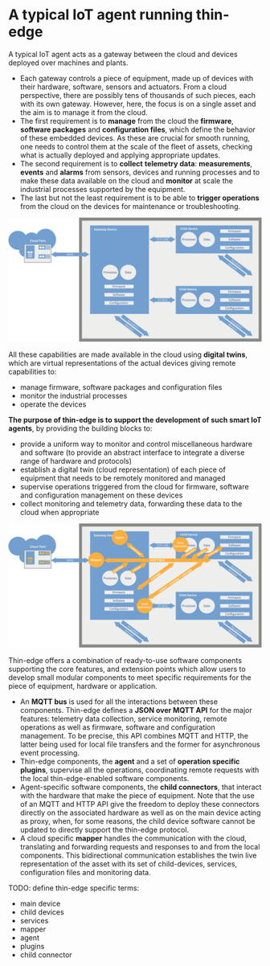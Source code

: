 # A typical IoT agent running thin-edge

A typical IoT agent acts as a gateway between the cloud and devices deployed over machines and plants.

- Each gateway controls a piece of equipment, made up of devices with their hardware, software, sensors and actuators.
  From a cloud perspective, there are possibly tens of thousands of such pieces, each with its own gateway.
  However, here, the focus is on a single asset and the aim is to manage it from the cloud.
- The first requirement is to __manage__ from the cloud the __firmware__, __software packages__ and __configuration files__,
  which define the behavior of these embedded devices.
  As these are crucial for smooth running, one needs to control them at the scale of the fleet of assets,
  checking what is actually deployed and applying appropriate updates.
- The second requirement is to __collect__ __telemetry data__: __measurements__, __events__ and __alarms__
  from sensors, devices and running processes and to make these data available on the cloud
  and __monitor__ at scale the industrial processes supported by the equipment.
- The last but not the least requirement is to be able to __trigger operations__ from the cloud
  on the devices for maintenance or troubleshooting.

![Typical hardware](images/typical-iot-agent-hardware.svg)

All these capabilities are made available in the cloud using __digital twins__,
which are virtual representations of the actual devices giving remote capabilities to:

- manage firmware, software packages and configuration files
- monitor the industrial processes
- operate the devices

__The purpose of thin-edge is to support the development of such smart IoT agents__,
by providing the building blocks to:

- provide a uniform way to monitor and control miscellaneous hardware and software
  (to provide an abstract interface to integrate a diverse range of hardware and protocols)
- establish a digital twin (cloud representation) of each piece of equipment that needs to be remotely monitored and managed
- supervise operations triggered from the cloud
  for firmware, software and configuration management on these devices
- collect monitoring and telemetry data, forwarding these data to the cloud when appropriate

![Typical thin-edge deployment](images/typical-iot-agent.svg)

Thin-edge offers a combination of ready-to-use software components supporting the core features,
and extension points which allow users to develop small modular components
to meet specific requirements for the piece of equipment, hardware or application.

- An __MQTT bus__ is used for all the interactions between these components.
  Thin-edge defines a __JSON over MQTT API__ for the major features:
  telemetry data collection, service monitoring, remote operations
  as well as firmware, software and configuration management.
  To be precise, this API combines MQTT and HTTP,
  the latter being used for local file transfers and the former for asynchronous event processing.
- Thin-edge components, the __agent__ and a set of __operation specific plugins__, supervise all the operations,
  coordinating remote requests with the local thin-edge-enabled software components.
- Agent-specific software components, the __child connectors__, that interact with the hardware that make the piece of equipment.
  Note that the use of an MQTT and HTTP API give the freedom to deploy these connectors directly on the associated hardware
  as well as on the main device acting as proxy, when, for some reasons,
  the child device software cannot be updated to directly support the thin-edge protocol.
- A cloud specific __mapper__ handles the communication with the cloud,
  translating and forwarding requests and responses to and from the local components.
  This bidirectional communication establishes the twin live representation of the asset
  with its set of child-devices, services, configuration files and monitoring data.

TODO: define thin-edge specific terms:

- main device
- child devices
- services
- mapper
- agent
- plugins
- child connector
